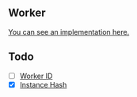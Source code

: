 Worker
------

[You can see an implementation here.][implementation]


## Todo
- [ ] [Worker ID][worker]  
- [x] [Instance Hash][worker]  

[worker]: https://youtu.be/bTcyuzJkxIg?t=18m57s
[implementation]: https://gist.github.com/sergiors/370cc931485d101ed84a
